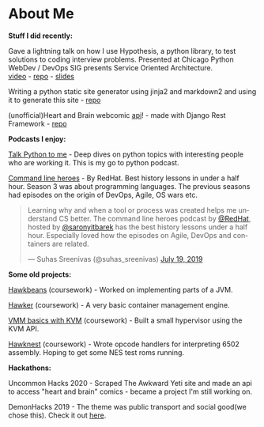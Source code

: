 # About Me

**Stuff I did recently:**

Gave a lightning talk on how I use Hypothesis, a python library, to test solutions to coding interview problems. Presented at Chicago Python WebDev / DevOps SIG presents Service Oriented Architecture.  
[video](https://youtu.be/O9jKxr9mR5w?t=3282) - [repo](https://github.com/suhas-sreenivas/talks/tree/master/testing_with_hypothesis) - [slides](https://docs.google.com/presentation/d/1EAOMNLFb85HxdV4NleAIWX01o0CF3zZVVwU4pCxY-0o/edit?usp=sharing)

Writing a python static site generator using jinja2 and markdown2 and using it to generate this site - [repo](https://github.com/suhas-sreenivas/custom-static-site-generator-python)

(unofficial)Heart and Brain webcomic [api](http://heartandbrain.pythonanywhere.com/)! - made with Django Rest Framework - [repo](https://github.com/suhas-sreenivas/heart_and_brain_api)

**Podcasts I enjoy:**

[Talk Python to me](https://talkpython.fm/) - Deep dives on python topics with interesting people who are working it. This is my go to python podcast.

[Command line heroes](https://www.redhat.com/en/command-line-heroes) - By RedHat. Best history lessons in under a half hour. Season 3 was about programming languages. The previous seasons had episodes on the origin of DevOps, Agile, OS wars etc.  
<blockquote class="twitter-tweet"><p lang="en" dir="ltr">Learning why and when a tool or process was created helps me understand CS better. The command line heroes podcast by <a href="https://twitter.com/RedHat?ref_src=twsrc%5Etfw">@RedHat</a>, hosted by <a href="https://twitter.com/saronyitbarek?ref_src=twsrc%5Etfw">@saronyitbarek</a> has the best history lessons under a half hour. Especially loved how the episodes on Agile, DevOps and containers are related.</p>&mdash; Suhas Sreenivas (@suhas_sreenivas) <a href="https://twitter.com/suhas_sreenivas/status/1152047634452033537?ref_src=twsrc%5Etfw">July 19, 2019</a></blockquote> <script async src="https://platform.twitter.com/widgets.js" charset="utf-8"></script>

**Some old projects:**

[Hawkbeans](http://cs.iit.edu/~khale/class/vm-class/f19/handout/p2.html) (coursework) - Worked on implementing parts of a JVM.

[Hawker](http://cs.iit.edu/~khale/class/vm-class/f19/handout/p4.html) (coursework) - A very basic container management engine.

[VMM basics with KVM](http://cs.iit.edu/~khale/class/vm-class/f19/handout/p3.html) (coursework) - Built a small hypervisor using the KVM API.  

[Hawknest](http://cs.iit.edu/~khale/class/vm-class/f19/handout/p1-full.html) (coursework) - Wrote opcode handlers for interpreting 6502 assembly. Hoping to get some NES test roms running.

**Hackathons:**

Uncommon Hacks 2020 - Scraped The Awkward Yeti site and made an api to access "heart and brain" comics - became a project I'm still working on.  

DemonHacks 2019 - The theme was public transport and social good(we chose this). Check it out [here](https://github.com/suhas-sreenivas/DemonHacks2019).